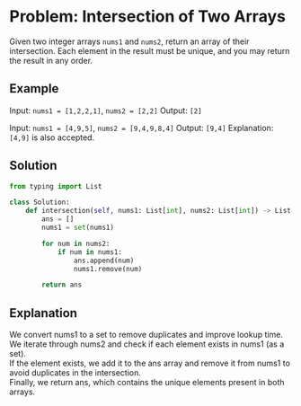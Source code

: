 # Problem: Intersection of Two Arrays

Given two integer arrays `nums1` and `nums2`, return an array of their intersection. Each element in the result must be unique, and you may return the result in any order.

## Example

Input: `nums1 = [1,2,2,1]`, `nums2 = [2,2]`
Output: `[2]`

Input: `nums1 = [4,9,5]`, `nums2 = [9,4,9,8,4]`
Output: `[9,4]`
Explanation: `[4,9]` is also accepted.

## Solution

```python
from typing import List

class Solution:
    def intersection(self, nums1: List[int], nums2: List[int]) -> List[int]:
        ans = []
        nums1 = set(nums1)

        for num in nums2:
            if num in nums1:
                ans.append(num)
                nums1.remove(num)

        return ans
```
<h2>Explanation</h2>

We convert nums1 to a set to remove duplicates and improve lookup time.<br>
We iterate through nums2 and check if each element exists in nums1 (as a set).<br>
If the element exists, we add it to the ans array and remove it from nums1 to avoid duplicates in the intersection.<br>
Finally, we return ans, which contains the unique elements present in both arrays.<br>